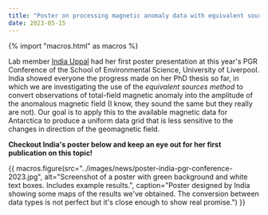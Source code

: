 ```yaml
---
title: "Poster on processing magnetic anomaly data with equivalent sources"
date: 2023-05-15
---
```


{% import "macros.html" as macros %}

Lab member [India Uppal](../team#indiauppal) had her first poster presentation
at this year's PGR Conference of the School of Environmental Science,
University of Liverpool.
India showed everyone the progress made on her PhD thesis so far, in which we
are investigating the use of the *equivalent sources method* to convert
observations of total-field magnetic anomaly into the amplitude of the
anomalous magnetic field (I know, they sound the same but they really are not).
Our goal is to apply this to the available magnetic data for Antarctica to
produce a uniform data grid that is less sensitive to the changes in direction
of the geomagnetic field.

**Checkout India's poster below and keep an eye out for her first publication on
this topic!**

{{ macros.figure(src="../images/news/poster-india-pgr-conference-2023.jpg", alt="Screenshot of a poster with green background and white text boxes. Includes example results.", caption="Poster designed by India showing some maps of the results we've obtained. The conversion between data types is not perfect but it's close enough to show real promise.") }}
